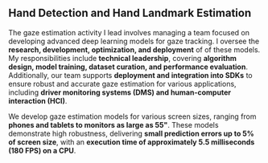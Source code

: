 ## Hand Detection and Hand Landmark Estimation  ##

The gaze estimation activity I lead involves managing a team focused on developing advanced deep learning models for gaze tracking. I oversee the **research, development, optimization, and deployment** of of these models. My responsibilities include **technical leadership**, covering **algorithm design, model training, dataset curation, and performance evaluation**. Additionally, our team supports **deployment and integration into SDKs** to ensure robust and accurate gaze estimation for various applications, including **driver monitoring systems (DMS) and human-computer interaction (HCI)**.

We develop gaze estimation models for various screen sizes, ranging from **phones and tablets to monitors as large as 55"**. These models demonstrate high robustness, delivering **small prediction errors up to 5% of screen size**, with an **execution time of approximately 5.5 milliseconds (180 FPS) on a CPU**.
